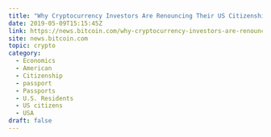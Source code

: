 ```yaml
---
title: "Why Cryptocurrency Investors Are Renouncing Their US Citizenship"
date: 2019-05-09T15:15:45Z
link: https://news.bitcoin.com/why-cryptocurrency-investors-are-renouncing-their-us-citizenship/?utm_medium=RSS&utm_source=hune
site: news.bitcoin.com
topic: crypto
category:
  - Economics
  - American
  - Citizenship
  - passport
  - Passports
  - U.S. Residents
  - US citizens
  - USA
draft: false
---
```

